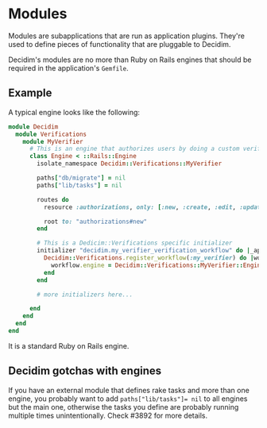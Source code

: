 # Modules

Modules are subapplications that are run as application plugins.
They're used to define pieces of functionality that are pluggable to Decidim.

Decidim's modules are no more than Ruby on Rails engines that should be required in the application's `Gemfile`.

## Example

A typical engine looks like the following:

```ruby
module Decidim
  module Verifications
    module MyVerifier
      # This is an engine that authorizes users by doing a custom verification.
      class Engine < ::Rails::Engine
        isolate_namespace Decidim::Verifications::MyVerifier

        paths["db/migrate"] = nil
        paths["lib/tasks"] = nil

        routes do
          resource :authorizations, only: [:new, :create, :edit, :update], as: :authorization

          root to: "authorizations#new"
        end

        # This is a Dedicim::Verifications specific initializer
        initializer "decidim.my_verifier_verification_workflow" do |_app|
          Decidim::Verifications.register_workflow(:my_verifier) do |workflow|
            workflow.engine = Decidim::Verifications::MyVerifier::Engine
          end
        end

        # more initializers here...

      end
    end
  end
end
```

It is a standard Ruby on Rails engine.

## Decidim gotchas with engines

If you have an external module that defines rake tasks and more than one
engine, you probably want to add `paths["lib/tasks"]= nil` to all engines but
the main one, otherwise the tasks you define are probably running multiple
times unintentionally. Check #3892 for more details.

